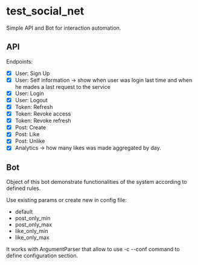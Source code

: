 # test_social_net
Simple API and Bot for interaction automation.

## API
Endpoints:
- [x] User: Sign Up
- [x] User: Self information -> show when user was login last time and when he mades a last
request to the service
- [x] User: Login
- [x] User: Logout
- [x] Token: Refresh
- [x] Token: Revoke access
- [x] Token: Revoke refresh
- [x] Post: Create
- [x] Post: Like
- [x] Post: Unlike
- [x] Analytics -> how many likes was made aggregated by day.

## Bot
Object of this bot demonstrate functionalities of the system according to defined rules.

Use existing params or create new in config file:
- default
- post_only_min
- post_only_max
- like_only_min
- like_only_max

It works with ArgumentParser that allow to use -c --conf command to define configuration section.